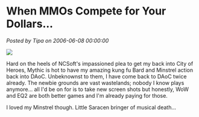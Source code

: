 # When MMOs Compete for Your Dollars...

*Posted by Tipa on 2006-06-08 00:00:00*

![](../images/daoc-comeback.jpg)

Hard on the heels of NCSoft's impassioned plea to get my back into City of Heroes, Mythic is hot to have my amazing kung fu Bard and Minstrel action back into DAoC. Unbeknownst to them, I have come back to DAoC twice already. The newbie grounds are vast wastelands; nobody I know plays anymore... all I'd be on for is to take new screen shots but honestly, WoW and EQ2 are both better games and I'm already paying for those.

I loved my Minstrel though. Little Saracen bringer of musical death...
